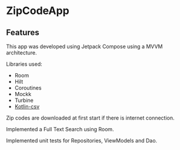 # ZipCodeApp

## Features
This app was developed using Jetpack Compose using a MVVM architecture.

Libraries used:
- Room
- Hilt 
- Coroutines
- Mockk
- Turbine
- [Kotlin-csv](https://github.com/doyaaaaaken/kotlin-csv)

Zip codes are downloaded at first start if there is internet connection.

Implemented a Full Text Search using Room.

Implemented unit tests for Repositories, ViewModels and Dao.
